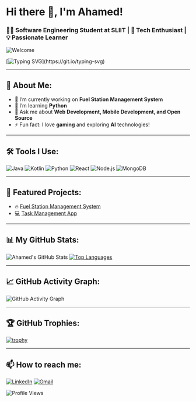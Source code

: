 # Hi there 👋, I'm Ahamed!
### 👨‍💻 Software Engineering Student at SLIIT | 👾 Tech Enthusiast | 💡 Passionate Learner

![Welcome](https://raw.githubusercontent.com/Ahamed-Rahman/your-repo/main/welcome.gif)

[![Typing SVG](https://readme-typing-svg.herokuapp.com?size=24&color=F70000&center=true&vCenter=true&width=600&lines=Hi+there!+I'm+Ahamed.;I'm+a+Software+Engineering+Student+at+SLIIT;Welcome+to+my+GitHub+Profile!)](https://git.io/typing-svg)

---

## 🚀 About Me:
- 🔭 I’m currently working on **Fuel Station Management System**
- 🌱 I’m learning **Python**
- 💬 Ask me about **Web Development, Mobile Development, and Open Source**
- ⚡ Fun fact: I love **gaming** and exploring **AI** technologies!

---

## 🛠️ Tools I Use:
![Java](https://img.shields.io/badge/Java-ED8B00?style=for-the-badge&logo=java&logoColor=white)
![Kotlin](https://img.shields.io/badge/Kotlin-0095D5?style=for-the-badge&logo=kotlin&logoColor=white)
![Python](https://img.shields.io/badge/Python-3776AB?style=for-the-badge&logo=python&logoColor=white)
![React](https://img.shields.io/badge/React-61DAFB?style=for-the-badge&logo=react&logoColor=black)
![Node.js](https://img.shields.io/badge/Node.js-339933?style=for-the-badge&logo=nodedotjs&logoColor=white)
![MongoDB](https://img.shields.io/badge/MongoDB-4EA94B?style=for-the-badge&logo=mongodb&logoColor=white)

---

## 🚀 Featured Projects:
- 🔥 [Fuel Station Management System](https://github.com/Ahamed-Rahman/fuel-station-management-system)
- 💻 [Task Management App](https://github.com/Ahamed-Rahman/task-management-app)

---

## 📊 My GitHub Stats:
![Ahamed's GitHub Stats](https://github-readme-stats.vercel.app/api?username=Ahamed-Rahman&show_icons=true&theme=radical)
[![Top Languages](https://github-readme-stats.vercel.app/api/top-langs/?username=Ahamed-Rahman&layout=compact&theme=radical)](https://github.com/Ahamed-Rahman)

---

## 📈 GitHub Activity Graph:
![GitHub Activity Graph](https://github-readme-activity-graph.vercel.app/graph?username=Ahamed-Rahman&theme=github)

---

## 🏆 GitHub Trophies:
[![trophy](https://github-profile-trophy.vercel.app/?username=Ahamed-Rahman&theme=radical)](https://github.com/ryo-ma/github-profile-trophy)

---

## 📫 How to reach me:
[![LinkedIn](https://img.shields.io/badge/LinkedIn-blue?style=for-the-badge&logo=linkedin)](https://linkedin.com/in/yourprofile) 
[![Gmail](https://img.shields.io/badge/Email-red?style=for-the-badge&logo=gmail&logoColor=white)](mailto:youremail@gmail.com)

![Profile Views](https://komarev.com/ghpvc/?username=Ahamed-Rahman&color=blue&style=flat-square)
